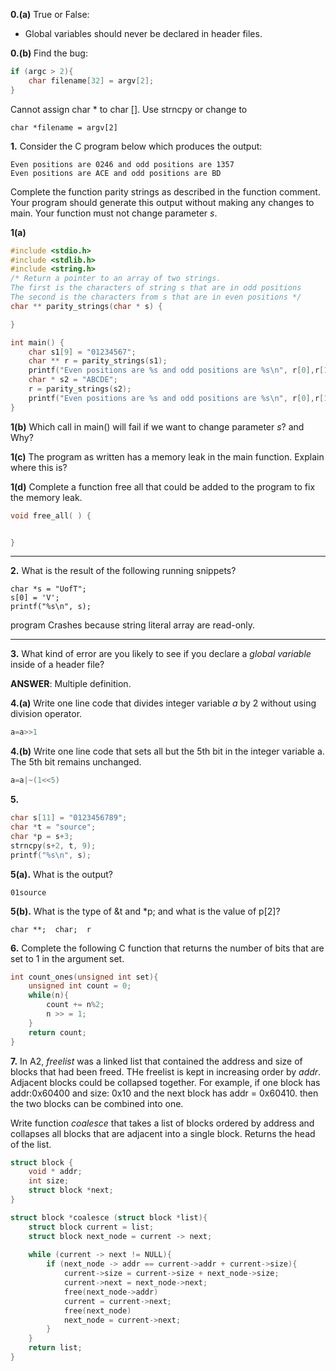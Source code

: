 **0.(a)** True or False:

- Global variables should never be declared in header files.

**0.(b)** Find the bug:

```c
if (argc > 2){
    char filename[32] = argv[2];
}
```
Cannot assign char * to char []. Use strncpy or change to 
```
char *filename = argv[2]
```


**1.** Consider the C program below which produces the output:
```
Even positions are 0246 and odd positions are 1357
Even positions are ACE and odd positions are BD
```
Complete the function parity strings as described in the function comment. Your program should generate this output without making any changes to main. Your function must not change parameter *s*.

**1(a)**
```c
#include <stdio.h>
#include <stdlib.h>
#include <string.h>
/* Return a pointer to an array of two strings. 
The first is the characters of string s that are in odd positions 
The second is the characters from s that are in even positions */
char ** parity_strings(char * s) {

}
```

```c
int main() {
    char s1[9] = "01234567";
    char ** r = parity_strings(s1);
    printf("Even positions are %s and odd positions are %s\n", r[0],r[1]);
    char * s2 = "ABCDE";
    r = parity_strings(s2);
    printf("Even positions are %s and odd positions are %s\n", r[0],r[1]);
}
```

**1(b)** Which call in main() will fail if we want to change parameter *s*? and Why?

**1(c)** The program as written has a memory leak in the main function. Explain where this is?

**1(d)** Complete a function free all that could be added to the program to fix the memory leak. 

```c
void free_all( ) {


}
```

---

**2.** What is the result of the following running snippets?

```
char *s = "UofT";
s[0] = 'V';
printf("%s\n", s);
```
program Crashes because string literal array are read-only.

---
**3.** What kind of error are you likely to see if you declare a *global variable* inside of a header file?

**ANSWER**: Multiple definition.


**4.(a)** Write one line code that divides integer variable *a* by 2 without using division operator.

```c
a=a>>1
```
**4.(b)** Write one line code that sets all but the 5th bit in the integer variable a. The 5th bit remains unchanged.
```c
a=a|~(1<<5)
```

**5.** 

```c
char s[11] = "0123456789";
char *t = "source";
char *p = s+3;
strncpy(s+2, t, 9);
printf("%s\n", s);
```
**5(a).** What is the output?
```
01source
``` 
**5(b).** What is the type of &t and *p; and what is the value of p[2]?
```
char **;  char;  r
```


**6.** Complete the following C function that returns the number of bits that are set to 1 in the argument set.

```c
int count_ones(unsigned int set){
    unsigned int count = 0;
    while(n){
        count += n%2;
        n >> = 1;
    }
    return count;
}

```


**7.** In A2, *freelist* was a linked list that contained the address and size of blocks that had been freed. THe freelist is kept in increasing order by *addr*. Adjacent blocks could be collapsed together. For example, if one block has addr:0x60400 and size: 0x10 and the next block has addr = 0x60410. then the two blocks can be combined into one.

Write function *coalesce* that takes a list of blocks ordered by address and collapses all blocks that are adjacent into a single block. Returns the head of the list.


```c
struct block {
    void * addr;
    int size;
    struct block *next;
}
```

```c
struct block *coalesce (struct block *list){
    struct block current = list;
    struct block next_node = current -> next;
    
    while (current -> next != NULL){
        if (next_node -> addr == current->addr + current->size){
            current->size = current->size + next_node->size;
            current->next = next_node->next;
            free(next_node->addr)
            current = current->next;
            free(next_node)
            next_node = current->next;
        }
    }
    return list;
}
```



